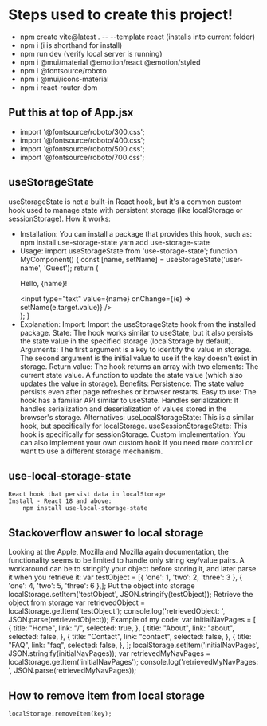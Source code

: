 # Steps used to create this project!
- npm create vite@latest . -- --template react (installs into current folder)
- npm i (i is shorthand for install)
- npm run dev (verify local server is running)
- npm i @mui/material @emotion/react @emotion/styled
- npm i @fontsource/roboto
- npm i @mui/icons-material
- npm i react-router-dom

## Put this at top of App.jsx
- import '@fontsource/roboto/300.css';
- import '@fontsource/roboto/400.css';
- import '@fontsource/roboto/500.css';
- import '@fontsource/roboto/700.css';

## useStorageState
useStorageState is not a built-in React hook, but it's a common custom hook used to manage state with persistent storage (like localStorage or sessionStorage).
How it works:
- Installation: You can install a package that provides this hook, such as:
    npm install use-storage-state
    yarn add use-storage-state
- Usage:
    import useStorageState from 'use-storage-state';
    function MyComponent() {
        const [name, setName] = useStorageState('user-name', 'Guest');
        return (
            <div>
            <p>Hello, {name}!</p>
            <input
                type="text"
                value={name}
                onChange={(e) => setName(e.target.value)}
            />
            </div>
        );
    }
- Explanation:
    Import:
        Import the useStorageState hook from the installed package.
    State:
        The hook works similar to useState, but it also persists the state value in the specified storage (localStorage by default).
    Arguments:
        The first argument is a key to identify the value in storage.
        The second argument is the initial value to use if the key doesn't exist in storage.
    Return value:
        The hook returns an array with two elements:
            The current state value.
            A function to update the state value (which also updates the value in storage).
    Benefits:
        Persistence: The state value persists even after page refreshes or browser restarts.
        Easy to use: The hook has a familiar API similar to useState.
        Handles serialization: It handles serialization and deserialization of values stored in the browser's storage.
    Alternatives:
        useLocalStorageState: This is a similar hook, but specifically for localStorage.
        useSessionStorageState: This hook is specifically for sessionStorage.
        Custom implementation: You can also implement your own custom hook if you need more control or want to use a different storage mechanism.

## use-local-storage-state
    React hook that persist data in localStorage
    Install - React 18 and above:
        npm install use-local-storage-state

## Stackoverflow answer to local storage
Looking at the Apple, Mozilla and Mozilla again documentation, the functionality seems to be limited to handle only string key/value pairs.
A workaround can be to stringify your object before storing it, and later parse it when you retrieve it:
    var testObject = [{ 'one': 1, 'two': 2, 'three': 3 }, { 'one': 4, 'two': 5, 'three': 6 },];
Put the object into storage
    localStorage.setItem('testObject', JSON.stringify(testObject));
Retrieve the object from storage
    var retrievedObject = localStorage.getItem('testObject');
    console.log('retrievedObject: ', JSON.parse(retrievedObject));
Example of my code:
    var initialNavPages = [
        { title: "Home", link: "/", selected: true, },
        { title: "About", link: "about", selected: false, },
        { title: "Contact", link: "contact", selected: false, },
        { title: "FAQ", link: "faq", selected: false, },
    ];
    localStorage.setItem('initialNavPages', JSON.stringify(initialNavPages));
    var retrievedMyNavPages = localStorage.getItem('initialNavPages');
    console.log('retrievedMyNavPages: ', JSON.parse(retrievedMyNavPages));

## How to remove item from local storage
    localStorage.removeItem(key);
